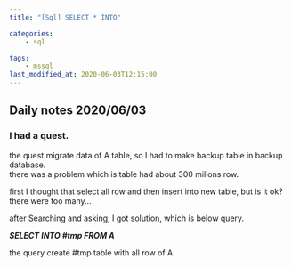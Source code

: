 ```yaml
---
title: "[Sql] SELECT * INTO"

categories:
    - sql

tags:
    - mssql
last_modified_at: 2020-06-03T12:15:00
---
```


## Daily notes 2020/06/03


### I had a quest. 
the quest migrate data of A table, so I had to make backup table in backup database.<br>
there was a problem which is table had about 300 millons row.<br>

first I thought that select all row and then insert into new table, but is it ok? there were too many...<br>

after Searching and asking, I got solution, which is below query.<br>

***SELECT INTO #tmp FROM A <br>***

the query create #tmp table with all row of A.


